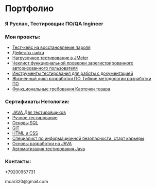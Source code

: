 # Портфолио
### Я Руслан, Тестировщик ПО/QA Ingineer

### Мои проекты:
<ul>
<li><a href= "https://docs.google.com/spreadsheets/d/1GS2OVzHsr7GVhJXJJwmBWD_jCoWNVwl-E3yf7fcZTAQ/edit?usp=drivesdk/">Тест-кейс на восстановление пароля</a></li>
<li><a href= "https://docs.google.com/spreadsheets/d/1Izcq4ACeQJ4FbAGsBf9Wvbb5lOcZsInULarBZwA4yoM/edit?usp=sharing/">Дефекты сайта</a></li>
<li><a href= "https://docs.google.com/document/d/1usy_3L1yxs8n2ccdns4mWbO7sQdvXrstNAziNnXAfx0/edit?usp=sharing/">Нагрузочное тестирование в JMeter</a></li>
<li><a href= "https://docs.google.com/spreadsheets/d/1RuEk-gtH0-HWWG0MAbDs6wPcodR-ezGEbehMPESAlSk/edit?usp=drivesdk/">Чеклист функциональной проверки зарегистрированного авторизованного пользователя</a></li> 
<li><a href= "https://docs.google.com/spreadsheets/d/1vAlWh6DmWZawQSE1sG2L41SocVANDifyIAi22T61OMM/edit?usp=sharing/">Инструменты тестирования для работы с документацией</a></li>
<li><a href= "https://docs.google.com/document/d/1QewvlUnlbe_02jS000InSAeNaSfhRB8381D6QoGnr9o/edit?usp=sharing/">Жизненный цикл разработки ПО. Гибкие методологии разработки ПО</a></li>
<li><a href= "https://docs.google.com/document/d/1xDwvm5mpa9Te74BuoXJsMGN6TPx_C79ycnWBuILiFQc/edit?usp=sharing/">Функциональные требования Карточки товара</a></li>  
</ul>

### Сертификаты Нетологии:
<ul>
<li><a href= "https://netology.ru/sharing/bd16134d63e8417008b00e0d17899f5e?utm_source=social&utm_campaign=achievements/">JAVA Для тестировщиков</a></li>  
<li><a href= "https://netology.ru/sharing/f2d20d85fe6b0ce57c047027c4b9c70c?utm_source=social&utm_campaign=achievements/">Ручное тестирование</a></li>
<li><a href= "https://netology.ru/sharing/8c2a9a418cedac756a223c4e0b9c5a57?utm_source=social&utm_campaign=achievements/">Основы SQL</a></li>  
<li><a href= "https://netology.ru/sharing/1c21a644799afbaf5e112672f15afa64?utm_source=social&utm_campaign=achievements/">GIT</a></li>
<li><a href= "https://netology.ru/sharing/0e0de13436cb60b686353a68ce4b1daa?utm_source=social&utm_campaign=achievements/">HTML и CSS</a></li>
<li><a href= "https://netology.ru/sharing/0212b17ad6e967a9acf4ecf9bf05b4d6?utm_source=social&utm_campaign=achievements/">Специалист по информационной безопасности: старт карьеры</a></li>
<li><a href= "https://netology.ru/sharing/3d0c16d7be75a48aac7d55afa776dbf1?utm_source=social&utm_campaign=achievements/">Основы разработки на JAVA</a></li>
<li><a href= "https://netology.ru/sharing/2d3f5cae0232f0d7c0205ef344a1b8ee?utm_source=social&utm_campaign=certificate_lms/">Автоматизация тестирования Java</a></li>
</ul>

### Контакты:
<dl>+79200957731</dl>
<dl>mcar320@gmail.com</dl>

